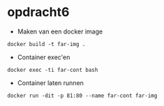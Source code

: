 # opdracht6

* Maken van een docker image

````
docker build -t far-img .
````
* Container exec'en

````
docker exec -ti far-cont bash
````

* Container laten runnen

````
docker run -dit -p 81:80 --name far-cont far-img
````
